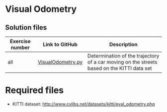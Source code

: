 # Visual Odometry

## Solution files

| Exercise number | Link to GitHub                         | Description                                                                                |
|-----------------|----------------------------------------|--------------------------------------------------------------------------------------------|
| all             | [VisualOdometry.py](VisualOdometry.py) | Determination of the trajectory of a car moving on the streets based on the KITTI data set |

# Required files
- KITTI dataset: http://www.cvlibs.net/datasets/kitti/eval_odometry.php